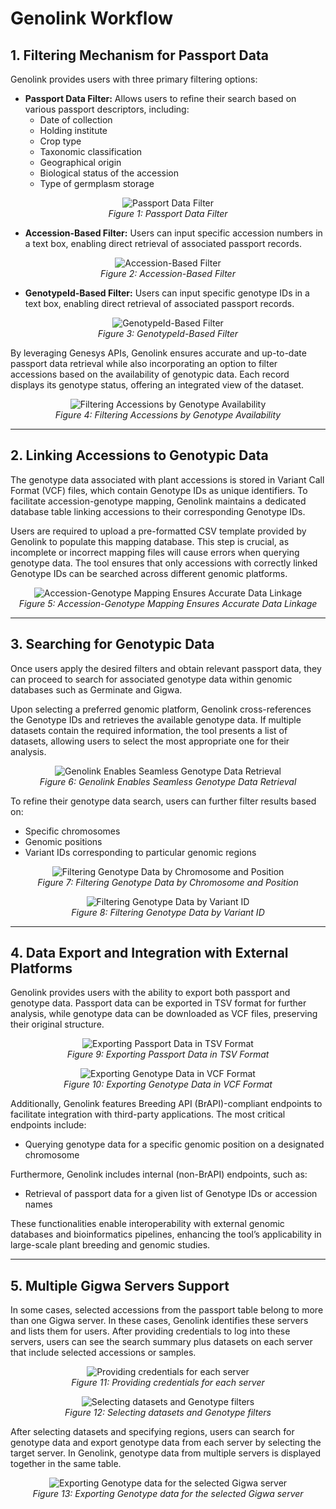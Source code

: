 # Genolink Workflow

## 1. Filtering Mechanism for Passport Data

Genolink provides users with three primary filtering options:

- **Passport Data Filter:** Allows users to refine their search based on various passport descriptors, including:  
  - Date of collection  
  - Holding institute  
  - Crop type  
  - Taxonomic classification  
  - Geographical origin  
  - Biological status of the accession  
  - Type of germplasm storage  


<p align="center">
  <img src="./images/g1.png" alt="Passport Data Filter">
  <br>
  <em>Figure 1: Passport Data Filter</em>
</p>


- **Accession-Based Filter:** Users can input specific accession numbers in a text box, enabling direct retrieval of associated passport records.


<p align="center">
  <img src="./images/g2.png" alt="Accession-Based Filter">
  <br>
  <em>Figure 2: Accession-Based Filter</em>
</p>


- **GenotypeId-Based Filter:** Users can input specific genotype IDs in a text box, enabling direct retrieval of associated passport records.
  

<p align="center">
  <img src="./images/g3.png" alt="GenotypeId-Based Filter">
  <br>
  <em>Figure 3: GenotypeId-Based Filter</em>
</p>


By leveraging Genesys APIs, Genolink ensures accurate and up-to-date passport data retrieval while also incorporating an option to filter accessions based on the availability of genotypic data. Each record displays its genotype status, offering an integrated view of the dataset.


<p align="center">
  <img src="./images/g4.png" alt="Filtering Accessions by Genotype Availability">
  <br>
  <em>Figure 4: Filtering Accessions by Genotype Availability</em>
</p>


---

## 2. Linking Accessions to Genotypic Data

The genotype data associated with plant accessions is stored in Variant Call Format (VCF) files, which contain Genotype IDs as unique identifiers. To facilitate accession-genotype mapping, Genolink maintains a dedicated database table linking accessions to their corresponding Genotype IDs.

Users are required to upload a pre-formatted CSV template provided by Genolink to populate this mapping database. This step is crucial, as incomplete or incorrect mapping files will cause errors when querying genotype data. The tool ensures that only accessions with correctly linked Genotype IDs can be searched across different genomic platforms.


<p align="center">
  <img src="./images/g5.png" alt="Accession-Genotype Mapping Ensures Accurate Data Linkage">
  <br>
  <em>Figure 5: Accession-Genotype Mapping Ensures Accurate Data Linkage</em>
</p>


---

## 3. Searching for Genotypic Data

Once users apply the desired filters and obtain relevant passport data, they can proceed to search for associated genotype data within genomic databases such as Germinate and Gigwa.

Upon selecting a preferred genomic platform, Genolink cross-references the Genotype IDs and retrieves the available genotype data. If multiple datasets contain the required information, the tool presents a list of datasets, allowing users to select the most appropriate one for their analysis.


<p align="center">
  <img src="./images/g7.png" alt="Genolink Enables Seamless Genotype Data Retrieval">
  <br>
  <em>Figure 6: Genolink Enables Seamless Genotype Data Retrieval</em>
</p>


To refine their genotype data search, users can further filter results based on:  
- Specific chromosomes  
- Genomic positions  
- Variant IDs corresponding to particular genomic regions  

<p align="center">
  <img src="./images/g8.png" alt="Filtering Genotype Data by Chromosome and Position">
  <br>
  <em>Figure 7: Filtering Genotype Data by Chromosome and Position</em>
</p>


<p align="center">
  <img src="./images/g9.png" alt="Filtering Genotype Data by Variant ID">
  <br>
  <em>Figure 8: Filtering Genotype Data by Variant ID</em>
</p>


---

## 4. Data Export and Integration with External Platforms

Genolink provides users with the ability to export both passport and genotype data. Passport data can be exported in TSV format for further analysis, while genotype data can be downloaded as VCF files, preserving their original structure.


<p align="center">
  <img src="./images/g10.png" alt="Exporting Passport Data in TSV Format">
  <br>
  <em>Figure 9: Exporting Passport Data in TSV Format</em>
</p>


<p align="center">
  <img src="./images/g11.png" alt="Exporting Genotype Data in VCF Format">
  <br>
  <em>Figure 10: Exporting Genotype Data in VCF Format</em>
</p>


Additionally, Genolink features Breeding API (BrAPI)-compliant endpoints to facilitate integration with third-party applications. The most critical endpoints include:  
- Querying genotype data for a specific genomic position on a designated chromosome  

Furthermore, Genolink includes internal (non-BrAPI) endpoints, such as:  
- Retrieval of passport data for a given list of Genotype IDs or accession names  

These functionalities enable interoperability with external genomic databases and bioinformatics pipelines, enhancing the tool’s applicability in large-scale plant breeding and genomic studies.

---

## 5. Multiple Gigwa Servers Support

In some cases, selected accessions from the passport table belong to more than one Gigwa server. In these cases, Genolink identifies these servers and lists them for users. After providing credentials to log into these servers, users can see the search summary plus datasets on each server that include selected accessions or samples.

<p align="center">
  <img src="./images/g12.png" alt="Providing credentials for each server">
  <br>
  <em>Figure 11: Providing credentials for each server</em>
</p>


<p align="center">
  <img src="./images/g13.png" alt="Selecting datasets and Genotype filters">
  <br>
  <em>Figure 12: Selecting datasets and Genotype filters</em>
</p>

After selecting datasets and specifying regions, users can search for genotype data and export genotype data from each server by selecting the target server. In Genolink, genotype data from multiple servers is displayed together in the same table.


<p align="center">
  <img src="./images/g14.png" alt="Exporting Genotype data for the selected Gigwa server">
  <br>
  <em>Figure 13: Exporting Genotype data for the selected Gigwa server</em>
</p>
